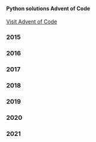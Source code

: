 #### Python solutions Advent of Code

[Visit Advent of Code](https://adventofcode.com)

### 2015

### 2016

### 2017

### 2018

### 2019

### 2020

### 2021
